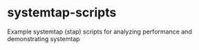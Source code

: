 # systemtap-scripts
Example systemtap (stap) scripts for analyzing performance and demonstrating systemtap
